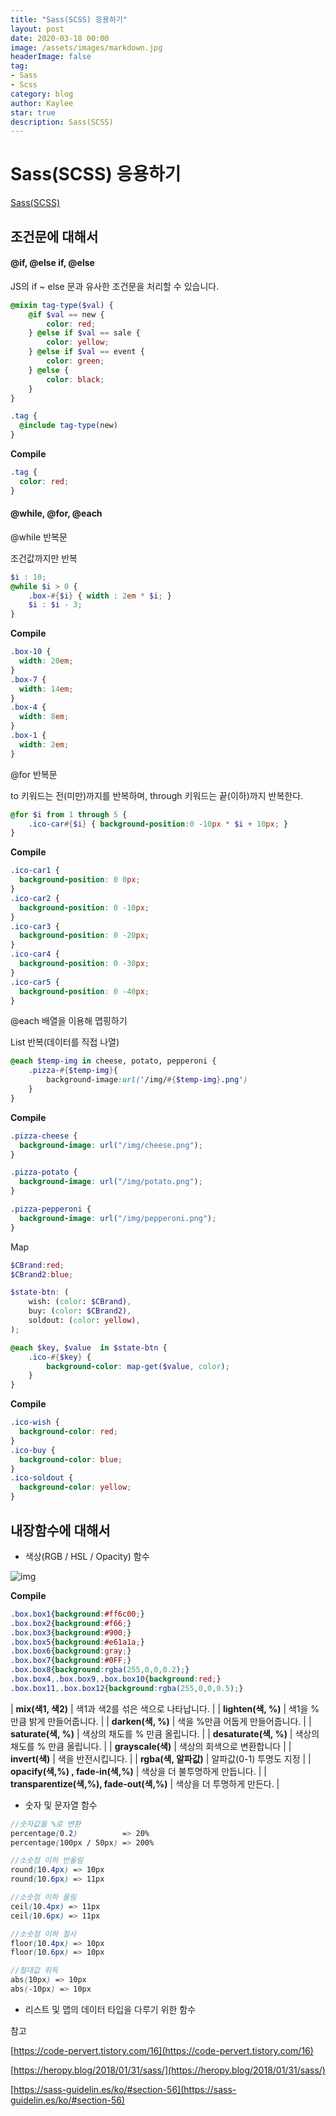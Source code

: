 ```yaml
---
title: "Sass(SCSS) 응용하기"
layout: post
date: 2020-03-18 00:00
image: /assets/images/markdown.jpg
headerImage: false
tag:
- Sass
- Scss
category: blog
author: Kaylee
star: true
description: Sass(SCSS)
---
```

# Sass(SCSS) 응용하기

[Sass(SCSS)](https://kaylee105.github.io/Sass(SCSS)/)

## 조건문에 대해서

#### @if, @else if, @else

JS의 if ~ else 문과 유사한 조건문을 처리할 수 있습니다.

```scss
@mixin tag-type($val) {
	@if $val == new {
		color: red;
	} @else if $val == sale {
		color: yellow;
	} @else if $val == event {
		color: green;
	} @else {
		color: black;
	}
}

.tag {
  @include tag-type(new)
}
```

**Compile​**

```css
.tag {
  color: red;
}
```

#### @while, @for, @each 

@while 반복문 

조건값까지만 반복

```scss
$i : 10;
@while $i > 0 {
	.box-#{$i} { width : 2em * $i; }
	$i : $i - 3;
}
```

**Compile**

```css
.box-10 {
  width: 20em;
}
.box-7 {
  width: 14em;
}
.box-4 {
  width: 8em;
}
.box-1 {
  width: 2em;
}
```

@for 반복문

to 키워드는 전(미만)까지를 반복하며, through 키워드는 끝(이하)까지 반복한다.

```scss
@for $i from 1 through 5 {
    .ico-car#{$i} { background-position:0 -10px * $i + 10px; }
}
```

**Compile**

```css
.ico-car1 {
  background-position: 0 0px;
}
.ico-car2 {
  background-position: 0 -10px;
}
.ico-car3 {
  background-position: 0 -20px;
}
.ico-car4 {
  background-position: 0 -30px;
}
.ico-car5 {
  background-position: 0 -40px;
}
```

@each 배열을 이용해 맵핑하기

List 반복(데이터를 직접 나열)

```scss
@each $temp-img in cheese, potato, pepperoni {
	.pizza-#{$temp-img}{
		background-image:url('/img/#{$temp-img}.png')
	}
}
```

**Compile**

```css
.pizza-cheese {
  background-image: url("/img/cheese.png");
}

.pizza-potato {
  background-image: url("/img/potato.png");
}

.pizza-pepperoni {
  background-image: url("/img/pepperoni.png");
}
```

Map

```scss
$CBrand:red;
$CBrand2:blue;

$state-btn: (
    wish: (color: $CBrand),
    buy: (color: $CBrand2),
    soldout: (color: yellow),
);

@each $key, $value  in $state-btn {
    .ico-#{$key} {
        background-color: map-get($value, color);
    }
}
```

**Compile**

```css
.ico-wish {
  background-color: red;
}
.ico-buy {
  background-color: blue;
}
.ico-soldout {
  background-color: yellow;
}
```



## 내장함수에 대해서

- 색상(RGB / HSL / Opacity) 함수

![img](http://code.d2.co.kr/kaylee/study/color.png)

**Compile**

```css
.box.box1{background:#ff6c00;}
.box.box2{background:#f66;}
.box.box3{background:#900;}
.box.box5{background:#e61a1a;}
.box.box6{background:gray;}
.box.box7{background:#0FF;}
.box.box8{background:rgba(255,0,0,0.2);}
.box.box4,.box.box9,.box.box10{background:red;}
.box.box11,.box.box12{background:rgba(255,0,0,0.5);}
```

| **mix(색1, 색2)**                        | 색1과 색2를 섞은 색으로 나타납니다. |
| **lighten(색, %)**                       | 색1을 %만큼 밝게 만들어줍니다.      |
| **darken(색, %)**                        | 색을 %만큼 어둡게 만들어줍니다.     |
| **saturate(색, %)**                      | 색상의 채도를 % 만큼 올립니다.      |
| **desaturate(색, %)**                    | 색상의 채도를 % 만큼 올립니다.      |
| **grayscale(색)**                        | 색상의 회색으로 변환합니다          |
| **invert(색)**                           | 색을 반전시킵니다.                  |
| **rgba(색, 알파값)**                     | 알파값(0-1) 투명도 지정             |
| **opacify(색,%) , fade-in(색,%)**        | 색상을 더 불투명하게 만듭니다.      |
| **transparentize(색,%), fade-out(색,%)** | 색상을 더 투명하게 만든다.          |

- 숫자 및 문자열 함수

```scss
//숫자값을 %로 변환
percentage(0.2)          => 20%
percentage(100px / 50px) => 200%

//소숫점 이하 반올림
round(10.4px) => 10px
round(10.6px) => 11px

//소숫점 이하 올림
ceil(10.4px) => 11px
ceil(10.6px) => 11px

//소숫점 이하 절사
floor(10.4px) => 10px
floor(10.6px) => 10px

//절대값 취득
abs(10px) => 10px
abs(-10px) => 10px
```

- 리스트 및 맵의 데이터 타입을 다루기 위한 함수




참고

[https://code-pervert.tistory.com/16](https://code-pervert.tistory.com/16)

[https://heropy.blog/2018/01/31/sass/](https://heropy.blog/2018/01/31/sass/)

[https://sass-guidelin.es/ko/#section-56](https://sass-guidelin.es/ko/#section-56)



